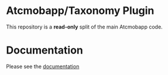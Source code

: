 # Atcmobapp/Taxonomy Plugin

This repository is a **read-only** split of the main Atcmobapp code.

# Documentation

Please see the [documentation](http://docs.metroeconomics.com/3.0)
